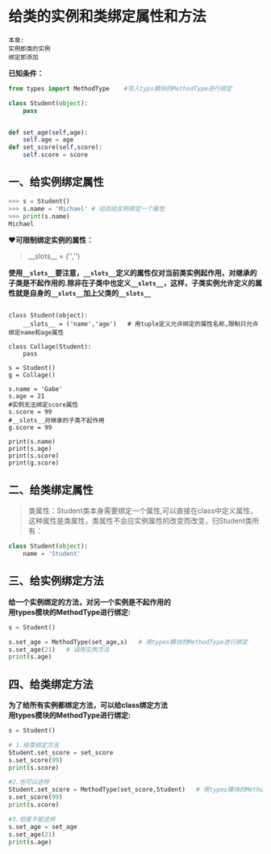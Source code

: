 # 给类的实例和类绑定属性和方法
`本章:`  
`实例即类的实例`  
`绑定即添加`

**已知条件：**
```python
from types import MethodType    #导入typs模块的MethodType进行绑定

class Student(object):
    pass


def set_age(self,age):
    self.age = age
def set_score(self,score):
    self.score = score

```
## 一、给实例绑定属性

```python
>>> s = Student()
>>> s.name = 'Michael' # 动态给实例绑定一个属性
>>> print(s.name)
Michael

```
**❤可限制绑定实例的属性：**

> \_\_slots__ = ('','')  

**使用`__slots__`要注意，`__slots__`定义的属性仅对当前类实例起作用，对继承的子类是不起作用的.除非在子类中也定义`__slots__`，这样，子类实例允许定义的属性就是自身的`__slots__`加上父类的`__slots__`**

```pythons

class Student(object):
    __slots__ = ('name','age')   # 用tuple定义允许绑定的属性名称,限制只允许绑定name和age属性

class Collage(Student):
    pass

s = Student()
g = Collage()

s.name = 'Gabe'
s.age = 21
#实例无法绑定score属性
s.score = 99
#__slots__对继承的子类不起作用
g.score = 99

print(s.name)
print(s.age)
print(s.score)
print(g.score)
```



## 二、给类绑定属性

> 类属性：Student类本身需要绑定一个属性,可以直接在class中定义属性，这种属性是类属性，类属性不会应实例属性的改变而改变，归Student类所有：

```python
class Student(object):
    name = 'Student'
```



## 三、给实例绑定方法
**给一个实例绑定的方法，对另一个实例是不起作用的**  
**用types模块的MethodType进行绑定:**

```python
s = Student()

s.set_age = MethodType(set_age,s)   # 用types模块的MethodType进行绑定
s.set_age(21)   # 调用实例方法
print(s.age)
```

## 四、给类绑定方法
**为了给所有实例都绑定方法，可以给class绑定方法**  
**用types模块的MethodType进行绑定:**

```python
s = Student()

# 1.给类绑定方法
Student.set_score = set_score
s.set_score(99)
print(s.score)

#2.也可以这样
Student.set_score = MethodType(set_score,Student)   # 用types模块的MethodType进行绑定
s.set_score(99)
print(s.score)

#3.但是不能这样
s.set_age = set_age
s.set_age(21)
print(s.age)
```